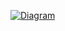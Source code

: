 

[![Diagram](https://mydiagrams123.com/?source=https://github.com/sakirtemel/puml-example/blob/main/docs/diagrams/source/sequence.puml&fileType=png)](https://mydiagrams123.com/?source=https://github.com/sakirtemel/puml-example/blob/main/docs/diagrams/source/sequence.puml)
